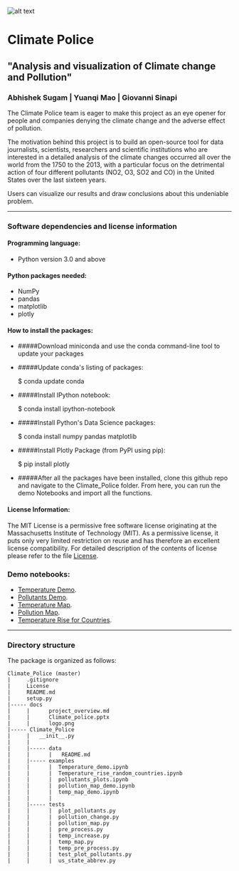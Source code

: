 ![alt text](https://github.com/abhisheksugam/Climate_Police/blob/master/docs/logo.png "Climate_Police ")
# Climate Police
## "Analysis and visualization of Climate change and Pollution"  

### Abhishek Sugam |  Yuanqi Mao | Giovanni Sinapi

The Climate Police team is eager to make this project as an eye opener for people and companies denying the climate change and the adverse effect of pollution.

The motivation behind this project is to build an open-source tool for data journalists, scientists, researchers and scientific institutions who are interested in a detailed analysis of the climate changes occurred all over the world from the 1750 to the 2013, with a particular focus on the detrimental action of four different pollutants (NO2, O3, SO2 and CO) in the United States over the last sixteen years.   

Users can visualize our results and draw conclusions about this undeniable problem.



----
### Software dependencies and license information

#### Programming language:

- Python version 3.0 and above 

#### Python packages needed:

- NumPy
- pandas
- matplotlib
- plotly

#### How to install the packages:

- #####Download miniconda and use the conda command-line tool to update your packages 

- #####Update conda's listing of packages:

    $ conda update conda

- #####Install IPython notebook:

    $ conda install ipython-notebook

- #####Install Python's Data Science packages:

    $ conda install numpy pandas matplotlib

- #####Install Plotly Package (from PyPI using pip):

    $ pip install plotly


- #####After all the packages have been installed, clone this github repo and navigate to the Climate_Police folder. From here, you can run the demo Notebooks and import all the functions. 

#### License Information:

The MIT License is a permissive free software license originating at the Massachusetts Institute of Technology (MIT). As a permissive license, it puts only very limited restriction on reuse and has therefore an excellent license compatibility. For detailed description of the contents of license please refer to the file [License](https://github.com/abhisheksugam/Climate_Police/blob/master/License).

### Demo notebooks:

- [Temperature Demo](https://github.com/abhisheksugam/Climate_Police/blob/master/Climate_Police/examples/Temperature_demo.ipynb).
- [Pollutants Demo](https://github.com/abhisheksugam/Climate_Police/blob/master/Climate_Police/examples/pollutants_plots.ipynb).
- [Temperature Map](https://github.com/abhisheksugam/Climate_Police/blob/master/Climate_Police/examples/temp_map_demo.ipynb).
- [Pollution Map](https://github.com/abhisheksugam/Climate_Police/blob/master/Climate_Police/examples/pollution_map_demo.ipynb).
- [Temperature Rise for Countries](https://github.com/abhisheksugam/Climate_Police/blob/master/Climate_Police/examples/Temperature_rise_random_countries.ipynb).


----
### Directory structure

The package is organized as follows:
```
Climate_Police (master)
|     .gitignore
|     License
|     README.md
|     setup.py
|----- docs
|     |      project_overview.md
|     |      Climate_police.pptx 
|     |      logo.png
|----- Climate_Police
|     |   __init__.py
|     |  
|     |----- data
|     |      |   README.md 
|     |----- examples 
|     |      |  Temperature_demo.ipynb
|     |      |  Temperature_rise_random_countries.ipynb
|     |      |  pollutants_plots.ipynb
|     |      |  pollution_map_demo.ipynb
|     |      |  temp_map_demo.ipynb
|     |      |  
|     |----- tests
|     |      |  plot_pollutants.py
|     |      |  pollution_change.py
|     |      |  pollution_map.py
|     |      |  pre_process.py
|     |      |  temp_increase.py
|     |      |  temp_map.py
|     |      |  temp_pre_process.py
|     |      |  test_plot_pollutants.py
|     |      |  us_state_abbrev.py
